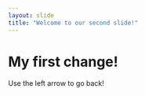 ```yaml
---
layout: slide
title: "Welcome to our second slide!"
---
```

# My first change!
Use the left arrow to go back!
